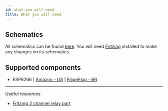 ```yaml
---
id: what-you-will-need
title: What you will need
---
```


## Schematics

All schematics can be found [here](https://github.com/marcelovicentegc/george/tree/master/src/__schematic__). You will need [Fritzing](https://github.com/fritzing/fritzing-app) installed to make any changes on its schematics.

## Supported components

- ESP8266 | [Amazon - US](https://www.amazon.com/ESP8266-NodeMcu-Internet-Development-Micropython/dp/B07L8W9SP3) | [FilipeFlop - BR](https://www.filipeflop.com/produto/modulo-wifi-esp8266-nodemcu-esp-12/)

---

Useful resources

- [Fritzing 2 channel relay part](https://timgolisch.wordpress.com/2015/02/22/fritzing-2-channel-relay-part/)
